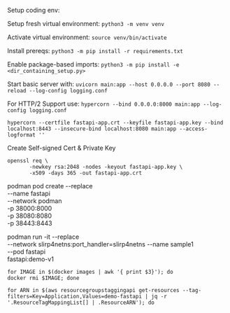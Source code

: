 Setup coding env:

Setup fresh virtual environment:
`python3 -m venv venv`

Activate virtual environment:
`source venv/bin/activate`

Install prereqs:
`python3 -m pip install -r requirements.txt`

Enable package-based imports:
`python3 -m pip install -e <dir_containing_setup.py>`



Start basic server with:
`uvicorn main:app --host 0.0.0.0 --port 8080 --reload --log-config logging.conf`

For HTTP/2 Support use:
`hypercorn --bind 0.0.0.0:8000 main:app --log-config logging.conf`

`hypercorn --certfile fastapi-app.crt --keyfile fastapi-app.key --bind localhost:8443 --insecure-bind localhost:8080 main:app --access-logformat ''`

Create Self-signed Cert & Private Key

```
openssl req \
       -newkey rsa:2048 -nodes -keyout fastapi-app.key \
       -x509 -days 365 -out fastapi-app.crt
```

podman pod create --replace \
--name fastapi \
--network podman \
-p 38000:8000 \
-p 38080:8080 \
-p 38443:8443

podman run -it --replace \
--network slirp4netns:port_handler=slirp4netns
--name sample1 \
--pod fastapi \
fastapi:demo-v1

```
for IMAGE in $(docker images | awk '{ print $3}'); do
docker rmi $IMAGE; done
```

```
for ARN in $(aws resourcegroupstaggingapi get-resources --tag-filters=Key=Application,Values=demo-fastapi | jq -r '.ResourceTagMappingList[] | .ResourceARN'); do 
```